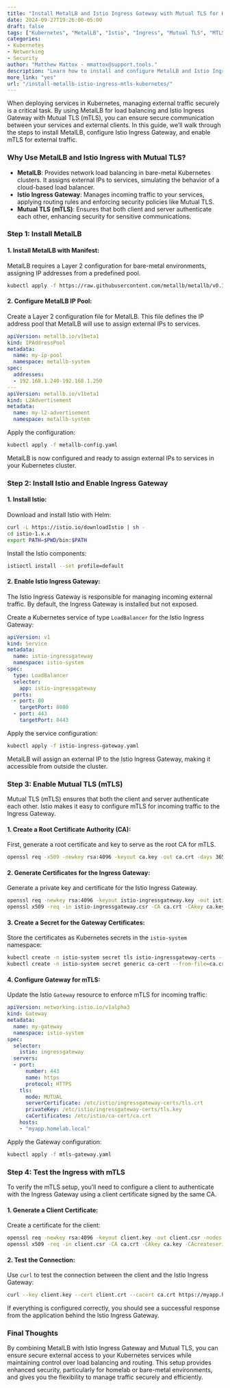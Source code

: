 ```yaml
---
title: "Install MetalLB and Istio Ingress Gateway with Mutual TLS for Kubernetes"  
date: 2024-09-27T19:26:00-05:00  
draft: false  
tags: ["Kubernetes", "MetalLB", "Istio", "Ingress", "Mutual TLS", "MTLS"]  
categories:  
- Kubernetes  
- Networking  
- Security  
author: "Matthew Mattox - mmattox@support.tools."  
description: "Learn how to install and configure MetalLB and Istio Ingress Gateway with Mutual TLS on Kubernetes to secure and manage external traffic."  
more_link: "yes"  
url: "/install-metallb-istio-ingress-mtls-kubernetes/"  
---
```


When deploying services in Kubernetes, managing external traffic securely is a critical task. By using MetalLB for load balancing and Istio Ingress Gateway with Mutual TLS (mTLS), you can ensure secure communication between your services and external clients. In this guide, we’ll walk through the steps to install MetalLB, configure Istio Ingress Gateway, and enable mTLS for external traffic.

<!--more-->

### Why Use MetalLB and Istio Ingress with Mutual TLS?

- **MetalLB**: Provides network load balancing in bare-metal Kubernetes clusters. It assigns external IPs to services, simulating the behavior of a cloud-based load balancer.
- **Istio Ingress Gateway**: Manages incoming traffic to your services, applying routing rules and enforcing security policies like Mutual TLS.
- **Mutual TLS (mTLS)**: Ensures that both client and server authenticate each other, enhancing security for sensitive communications.

### Step 1: Install MetalLB

#### 1. **Install MetalLB with Manifest**:

MetalLB requires a Layer 2 configuration for bare-metal environments, assigning IP addresses from a predefined pool.

```bash
kubectl apply -f https://raw.githubusercontent.com/metallb/metallb/v0.12.1/manifests/metallb.yaml
```

#### 2. **Configure MetalLB IP Pool**:

Create a Layer 2 configuration file for MetalLB. This file defines the IP address pool that MetalLB will use to assign external IPs to services.

```yaml
apiVersion: metallb.io/v1beta1
kind: IPAddressPool
metadata:
  name: my-ip-pool
  namespace: metallb-system
spec:
  addresses:
  - 192.168.1.240-192.168.1.250
---
apiVersion: metallb.io/v1beta1
kind: L2Advertisement
metadata:
  name: my-l2-advertisement
  namespace: metallb-system
```

Apply the configuration:

```bash
kubectl apply -f metallb-config.yaml
```

MetalLB is now configured and ready to assign external IPs to services in your Kubernetes cluster.

### Step 2: Install Istio and Enable Ingress Gateway

#### 1. **Install Istio**:

Download and install Istio with Helm:

```bash
curl -L https://istio.io/downloadIstio | sh -
cd istio-1.x.x
export PATH=$PWD/bin:$PATH
```

Install the Istio components:

```bash
istioctl install --set profile=default
```

#### 2. **Enable Istio Ingress Gateway**:

The Istio Ingress Gateway is responsible for managing incoming external traffic. By default, the Ingress Gateway is installed but not exposed.

Create a Kubernetes service of type `LoadBalancer` for the Istio Ingress Gateway:

```yaml
apiVersion: v1
kind: Service
metadata:
  name: istio-ingressgateway
  namespace: istio-system
spec:
  type: LoadBalancer
  selector:
    app: istio-ingressgateway
  ports:
  - port: 80
    targetPort: 8080
  - port: 443
    targetPort: 8443
```

Apply the service configuration:

```bash
kubectl apply -f istio-ingress-gateway.yaml
```

MetalLB will assign an external IP to the Istio Ingress Gateway, making it accessible from outside the cluster.

### Step 3: Enable Mutual TLS (mTLS)

Mutual TLS (mTLS) ensures that both the client and server authenticate each other. Istio makes it easy to configure mTLS for incoming traffic to the Ingress Gateway.

#### 1. **Create a Root Certificate Authority (CA)**:

First, generate a root certificate and key to serve as the root CA for mTLS.

```bash
openssl req -x509 -newkey rsa:4096 -keyout ca.key -out ca.crt -days 365 -nodes -subj "/CN=RootCA"
```

#### 2. **Generate Certificates for the Ingress Gateway**:

Generate a private key and certificate for the Istio Ingress Gateway.

```bash
openssl req -newkey rsa:4096 -keyout istio-ingressgateway.key -out istio-ingressgateway.csr -nodes -subj "/CN=istio-ingressgateway"
openssl x509 -req -in istio-ingressgateway.csr -CA ca.crt -CAkey ca.key -CAcreateserial -out istio-ingressgateway.crt -days 365
```

#### 3. **Create a Secret for the Gateway Certificates**:

Store the certificates as Kubernetes secrets in the `istio-system` namespace:

```bash
kubectl create -n istio-system secret tls istio-ingressgateway-certs --key istio-ingressgateway.key --cert istio-ingressgateway.crt
kubectl create -n istio-system secret generic ca-cert --from-file=ca.crt=ca.crt
```

#### 4. **Configure Gateway for mTLS**:

Update the Istio `Gateway` resource to enforce mTLS for incoming traffic:

```yaml
apiVersion: networking.istio.io/v1alpha3
kind: Gateway
metadata:
  name: my-gateway
  namespace: istio-system
spec:
  selector:
    istio: ingressgateway
  servers:
  - port:
      number: 443
      name: https
      protocol: HTTPS
    tls:
      mode: MUTUAL
      serverCertificate: /etc/istio/ingressgateway-certs/tls.crt
      privateKey: /etc/istio/ingressgateway-certs/tls.key
      caCertificates: /etc/istio/ca-cert/ca.crt
    hosts:
    - "myapp.homelab.local"
```

Apply the Gateway configuration:

```bash
kubectl apply -f mtls-gateway.yaml
```

### Step 4: Test the Ingress with mTLS

To verify the mTLS setup, you’ll need to configure a client to authenticate with the Ingress Gateway using a client certificate signed by the same CA.

#### 1. **Generate a Client Certificate**:

Create a certificate for the client:

```bash
openssl req -newkey rsa:4096 -keyout client.key -out client.csr -nodes -subj "/CN=client"
openssl x509 -req -in client.csr -CA ca.crt -CAkey ca.key -CAcreateserial -out client.crt -days 365
```

#### 2. **Test the Connection**:

Use `curl` to test the connection between the client and the Istio Ingress Gateway:

```bash
curl --key client.key --cert client.crt --cacert ca.crt https://myapp.homelab.local
```

If everything is configured correctly, you should see a successful response from the application behind the Istio Ingress Gateway.

### Final Thoughts

By combining MetalLB with Istio Ingress Gateway and Mutual TLS, you can ensure secure external access to your Kubernetes services while maintaining control over load balancing and routing. This setup provides enhanced security, particularly for homelab or bare-metal environments, and gives you the flexibility to manage traffic securely and efficiently.

